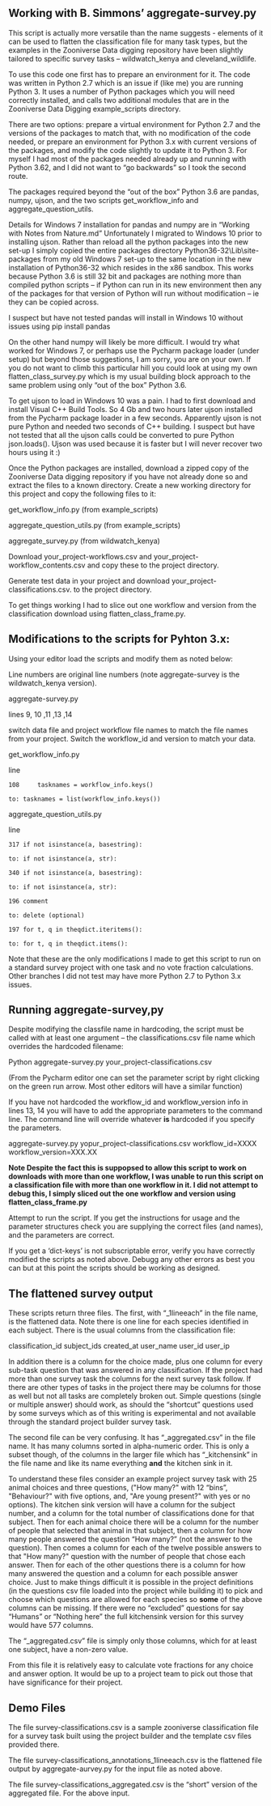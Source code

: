 ## Working with B. Simmons’ aggregate-survey.py


This script is actually more versatile than the name suggests -  elements of it can be used to flatten the classification file for many task types, but the examples in the Zooniverse  Data digging repository have been slightly tailored to specific survey tasks – wildwatch_kenya and cleveland_wildlife.

To use this code one first has to prepare an environment for it.  The code was written in Python 2.7 which is an issue if (like me) you are running Python 3.  It uses a number of Python packages which you will need correctly installed, and calls two additional modules that are in the Zooniverse Data Digging example_scripts directory.

There are two options: prepare a virtual environment for Python 2.7 and the versions of the packages to match that, with no modification of the code needed, or prepare an environment for Python 3.x with current versions of the packages, and modify the code slightly to update it to Python 3.  For myself I had most of the packages needed already up and running with Python 3.62, and I did not want to “go backwards” so I took the second route.

The packages required beyond the “out of the box” Python 3.6 are pandas, numpy, ujson, and the two scripts get_workflow_info and aggregate_question_utils.

Details for Windows 7 installation for pandas and numpy are in “Working with Notes from Nature.md”   Unfortunately I migrated to Windows 10 prior to installing ujson.  Rather than reload all the python packages into the new set-up I simply copied the entire packages directory Python36-32\Lib\site-packages from my old Windows 7 set-up to the same location in the new installation of Python36-32 which resides in the x86 sandbox.  This works because Python 3.6 is still 32 bit and packages are nothing more than compiled python scripts – if Python can run in its new environment then any of the packages for that version of Python will run without modification – ie they can be copied across.

I suspect but have not tested pandas will install in Windows 10 without issues using 
pip install pandas

On the other hand numpy will likely be more difficult.  I would try what worked for Windows 7, or perhaps use the Pycharm package loader (under setup) but beyond those suggestions, I am sorry, you are on your own.  If you do not want to climb this particular hill you could look at using my own flatten_class_survey.py which is my usual building block approach to the same problem using only “out of the box” Python 3.6.

To get ujson to load in Windows 10 was a pain.  I had to first download and install Visual C++ Build Tools.  So 4 Gb and two hours later ujson installed from the Pycharm package loader in a few seconds.  Apparently ujson is not pure Python and needed two seconds of C++ building.  I suspect but have not tested that all the ujson calls could be converted to pure Python json.loads(). Ujson was used because it is faster but I will never recover two hours using it :)

Once the Python packages are installed, download a zipped copy of the Zooniverse Data digging repository if you have not already done so and extract the files to a known directory.  Create a new working directory for this project and copy the following files to it:

get_workflow_info.py 	(from example_scripts)

aggregate_question_utils.py 	(from example_scripts)

aggregate_survey.py 		(from wildwatch_kenya)


Download your_project-workflows.csv and your_project-workflow_contents.csv and copy these to the project directory.

Generate test data in your project and download your_project-classifications.csv. to the project directory.

To get things working I had to slice out one workflow and version from the classification download using flatten_class_frame.py. 


## Modifications to the scripts for Pyhton 3.x:

Using your editor load the scripts and modify them as noted below:

Line numbers are original line numbers (note aggregate-survey is the wildwatch_kenya version).

  aggregate-survey.py
	
lines 9, 10 ,11 ,13 ,14

switch data file and project workflow file names to match the file names from your project. Switch the workflow_id and version to match your data.

  get_workflow_info.py

line

    108  	tasknames = workflow_info.keys()

  	to:	tasknames = list(workflow_info.keys())

  aggregate_question_utils.py

line

    317	if not isinstance(a, basestring):

  	to:	if not isinstance(a, str):
      
  	340	if not isinstance(a, basestring):
      
  	to:	if not isinstance(a, str):

  	196	comment
      
  	to:	delete (optional)
      
  	197	for t, q in theqdict.iteritems():
      
  	to:	for t, q in theqdict.items():
	
Note that these are the only modifications I made to get this script to run on a standard survey project with one task and no vote fraction calculations.  Other branches I did not test may have more Python 2.7 to Python 3.x issues.
      

## Running aggregate-survey,py 

Despite modifying the classfile name in hardcoding, the script must be called with at least one argument – the classifications.csv file name which overrides the hardcoded filename: 

Python aggregate-survey.py your_project-classifications.csv

(From the Pycharm editor one can set the parameter script by right clicking on the green run arrow. Most other editors will have a similar function)

If you have not hardcoded the workflow_id and workflow_version info in lines 13, 14 you will have to add the appropriate parameters to the command line.  The command line will override whatever **is** hardcoded if you specify the parameters.

aggregate-survey.py yopur_project-classifications.csv   workflow_id=XXXX  workflow_version=XXX.XX

**Note Despite the fact this is suppopsed to allow this script to work on downloads with more than one workflow,  I was unable to run this script on a classification file with more than one workflow in it.  I did not attempt to debug this, I simply sliced out the one workflow and version using flatten_class_frame.py**

Attempt to run the script. If you get the instructions for usage and the parameter structures check you are supplying the correct files (and names), and the parameters are correct.

If you get a ‘dict-keys’ is not subscriptable error, verify you have correctly modified the scripts as noted above.  Debugg any other errors as best you can but at this point the scripts should be working as designed.

## The flattened survey output 

These scripts return three files. The first, with “_1lineeach” in the file name, is the flattened data. Note there is one line for each species identified in each subject.  There is the usual columns from the classification file:

classification_id	subject_ids	created_at	user_name	user_id	      user_ip
 
In addition there is a column for the choice made, plus one column for every sub-task question that was answered in any classification.  If the project had more than one survey task the columns for the next survey task follow.  If there are other types of tasks in the project there may be columns for those as well but not all tasks are completely broken out. Simple questions (single or multiple answer) should work, as should the “shortcut” questions used by some surveys  which as of this writing is experimental and not available through the standard project builder survey task.

The second file can be very confusing.  It has “_aggregated.csv” in the file name.  It has many columns sorted in alpha-numeric order.  This is only a subset though, of the columns in the larger file which has “_kitchensink” in the file name and like its name everything **and** the kitchen sink in it.

To understand these files consider an example project survey task with 25 animal choices and three questions, ("How many?" with 12 “bins”, "Behaviour?" with five options, and, "Are young present?" with yes or no options).  The kitchen sink version will have a column for the subject number, and a column for the total number of classifications done for that subject. Then for each animal choice there will be a column for the number of people that selected that animal in that subject, then a column for how many people answered the question “How many?” (not the answer to the question). Then comes a column for each of the twelve possible answers to that "How many?" question with the number of people that chose each answer. Then for each of the other questions there is a column for how many answered the question and a column for each possible answer choice. Just to make things difficult it is possible in the project definitions (in the questions csv file loaded into the project while building it) to pick and choose which questions are allowed for each species so **some** of the above columns can be missing.   If there were no “excluded” questions for say “Humans” or “Nothing here” the full kitchensink version for this survey would have 577 columns.

The “_aggregated.csv” file is simply only those columns, which for at least one subject, have a non-zero value.

From this file it is relatively easy to calculate vote fractions for any choice and answer option.  It would be up to a project team to pick out those that have significance for their project.


## Demo Files

The file   survey-classifications.csv   is a sample zooniverse classification file for a survey task built using the project builder and the template csv files provided there.

The file   survey-classifications_annotations_1lineeach.csv  is the flattened file output by aggregate-aurvey.py for the input file as noted above.

The file   survey-classifications_aggregated.csv is the “short” version of the aggregated file. For the above input.


